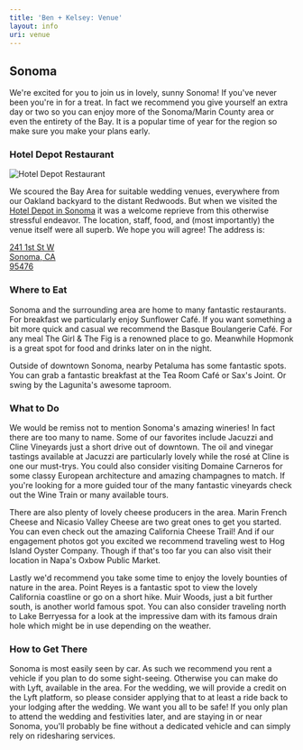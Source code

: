 ```yaml
---
title: 'Ben + Kelsey: Venue'
layout: info
uri: venue
---
```


## Sonoma

We're excited for you to join us in lovely, sunny Sonoma! If you've never been you're in for a treat. In fact we recommend you give yourself an extra day or two so you can enjoy more of the Sonoma/Marin County area or even the entirety of the Bay. It is a popular time of year for the region so make sure you make your plans early.

### Hotel Depot Restaurant

![Hotel Depot Restaurant](/images/depot-hotel-restaurant.jpg "Hotel Depot Restaurant")

We scoured the Bay Area for suitable wedding venues, everywhere from our Oakland backyard to the distant Redwoods. But when we visited the [Hotel Depot in Sonoma](http://www.depotsonoma.com/) it was a welcome reprieve from this otherwise stressful endeavor. The location, staff, food, and (most importantly) the venue itself were all superb. We hope you will agree! The address is:

[241 1st St W  
Sonoma, CA  
95476](https://goo.gl/maps/xRgPeBmCotfya3XZ6)

### Where to Eat

Sonoma and the surrounding area are home to many fantastic restaurants. For breakfast we particularly enjoy Sunflower Caf&#233;. If you want something a bit more quick and casual we recommend the Basque Boulangerie Caf&#233;. For any meal The Girl & The Fig is a renowned place to go. Meanwhile Hopmonk is a great spot for food and drinks later on in the night.

Outside of downtown Sonoma, nearby Petaluma has some fantastic spots. You can grab a fantastic breakfast at the Tea Room Caf&#233; or Sax's Joint. Or swing by the Lagunita's awesome taproom.

### What to Do

We would be remiss not to mention Sonoma's amazing wineries! In fact there are too many to name. Some of our favorites include Jacuzzi and Cline Vineyards just a short drive out of downtown. The oil and vinegar tastings available at Jacuzzi are particularly lovely while the ros&#233; at Cline is one our must-trys. You could also consider visiting Domaine Carneros for some classy European architecture and amazing champagnes to match. If you're looking for a more guided tour of the many fantastic vineyards check out the Wine Train or many available tours.

There are also plenty of lovely cheese producers in the area. Marin French Cheese and Nicasio Valley Cheese are two great ones to get you started. You can even check out the amazing California Cheese Trail! And if our engagement photos got you excited we recommend traveling west to Hog Island Oyster Company. Though if that's too far you can also visit their location in Napa's Oxbow Public Market.

Lastly we'd recommend you take some time to enjoy the lovely bounties of nature in the area. Point Reyes is a fantastic spot to view the lovely California coastline or go on a short hike. Muir Woods, just a bit further south, is another world famous spot. You can also consider traveling north to Lake Berryessa for a look at the impressive dam with its famous drain hole which might be in use depending on the weather.

### How to Get There

Sonoma is most easily seen by car. As such we recommend you rent a vehicle if you plan to do some sight-seeing. Otherwise you can make do with Lyft, available in the area. For the wedding, we will provide a credit on the Lyft platform, so please consider applying that to at least a ride back to your lodging after the wedding. We want you all to be safe! If you only plan to attend the wedding and festivities later, and are staying in or near Sonoma, you'll probably be fine without a dedicated vehicle and can simply rely on ridesharing services.